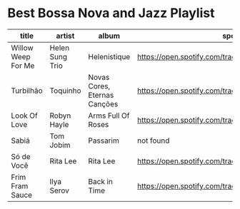 # Best Bossa Nova and Jazz Playlist

| title              | artist          | album                        | spotifyURL                                            |
| ------------------ | --------------- | ---------------------------- | ----------------------------------------------------- |
| Willow Weep For Me | Helen Sung Trio | Helenistique                 | https://open.spotify.com/track/6rTMv2I5GOMd70EkNepmmD |
| Turbilhão          | Toquinho        | Novas Cores, Eternas Canções | https://open.spotify.com/track/1JDbWD7LIel5BK3BklKMvC |
| Look Of Love       | Robyn Hayle     | Arms Full Of Roses           | https://open.spotify.com/track/4zwF7iGhUkxIoaLohihEuM |
| Sabiá              | Tom Jobim       | Passarim                     | not found                                             |
| Só de Você         | Rita Lee        | Rita Lee                     | https://open.spotify.com/track/0pJ1eJkI9JGoNLy5C5VsR3 |
| Frim Fram Sauce    | Ilya Serov      | Back in Time                 | https://open.spotify.com/track/1EAzmbvRz4LfYnO8wFTR6w |
